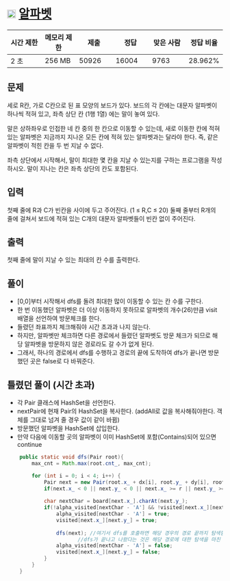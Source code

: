 # <img src="https://d2gd6pc034wcta.cloudfront.net/tier/12.svg" class="solvedac-tier" width = 20> [알파벳](https://www.acmicpc.net/problem/1987)

<div class="col-md-12">
			<div class="table-responsive">
				<table class="table" id="problem-info">
				<thead>
				<tr>
									<th style="width:16%;">시간 제한</th>
					<th style="width:16%;">메모리 제한</th>
					<th style="width:17%;">제출</th>
					<th style="width:17%;">정답</th>
					<th style="width:17%;">맞은 사람</th>
					<th style="width:17%;">정답 비율</th>
								</tr>
				</thead>
				<tbody>
				<tr>
				<td>2 초 </td>
				<td>256 MB</td>
									<td>50926</td>
					<td>16004</td>
					<td>9763</td>
					<td>28.962%</td>
								</tr>
				</tbody>
				</table>
			</div>
</div>

## 문제
세로 R칸, 가로 C칸으로 된 표 모양의 보드가 있다. 보드의 각 칸에는 대문자 알파벳이 하나씩 적혀 있고, 좌측 상단 칸 (1행 1열) 에는 말이 놓여 있다.

말은 상하좌우로 인접한 네 칸 중의 한 칸으로 이동할 수 있는데, 새로 이동한 칸에 적혀 있는 알파벳은 지금까지 지나온 모든 칸에 적혀 있는 알파벳과는 달라야 한다. 즉, 같은 알파벳이 적힌 칸을 두 번 지날 수 없다.

좌측 상단에서 시작해서, 말이 최대한 몇 칸을 지날 수 있는지를 구하는 프로그램을 작성하시오. 말이 지나는 칸은 좌측 상단의 칸도 포함된다.

## 입력
첫째 줄에 R과 C가 빈칸을 사이에 두고 주어진다. (1 ≤ R,C ≤ 20) 둘째 줄부터 R개의 줄에 걸쳐서 보드에 적혀 있는 C개의 대문자 알파벳들이 빈칸 없이 주어진다.

## 출력
첫째 줄에 말이 지날 수 있는 최대의 칸 수를 출력한다.


## 풀이
 - [0,0]부터 시작해서 dfs를 돌려 최대한 많이 이동할 수 있는 칸 수를 구한다.
 - 한 번 이동했던 알파벳은 더 이상 이동하지 못하므로 알파벳의 개수(26)만큼 visit 배열을 선언하여 방문체크를 한다.
 - 들렸던 좌표까지 체크해줘야 시간 초과과 나지 않는다.
 - 하지만, 알파벳만 체크하면 다른 경로에서 들렸던 알파벳도 방문 체크가 되므로 해당 알파벳을 방문하지 않은 경로라도 갈 수가 없게 된다.
 - 그래서, 하나의 경로에서 dfs를 수행하고 경로의 끝에 도착하여 dfs가 끝나면 방문했던 곳은 false로 다 바꿔준다.
 
## 틀렸던 풀이 (시간 초과)
 - 각 Pair 클래스에 HashSet을 선언한다.
 - nextPair에 현재 Pair의 HashSet을 복사한다. (addAll로 값을 복사해줘야한다. 객체를 그대로 넘겨 줄 경우 값이 같이 바뀜)
 - 방문했던 알파벳을 HashSet에 삽입한다.
 - 만약 다음에 이동할 곳의 알파벳이 이미 HashSet에 포함(Contains)되어 있으면 continue


```java
    public static void dfs(Pair root){
        max_cnt = Math.max(root.cnt_, max_cnt);

        for (int i = 0; i < 4; i++) {
            Pair next = new Pair(root.x_ + dx[i], root.y_ + dy[i], root.cnt_ + 1);
            if(next.x_ < 0 || next.y_ < 0 || next.x_ >= r || next.y_ >= c) continue;
            
            char nextChar = board[next.x_].charAt(next.y_);
            if(!alpha_visited[nextChar - 'A'] && !visited[next.x_][next.y_]){
                alpha_visited[nextChar - 'A'] = true;
                visited[next.x_][next.y_] = true;
                
                dfs(next); //여기서 dfs를 호출하면 해당 경우의 경로 끝까지 탐색함
                	   //dfs가 끝나고 나왔다는 것은 해당 경로에 대한 탐색을 마친 것이므로 방문했던 곳을 false로 해도 됨
                alpha_visited[nextChar - 'A'] = false;
                visited[next.x_][next.y_] = false;
            }
        }
    }
```
